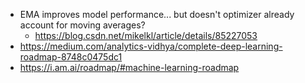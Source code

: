 - EMA improves model performance... but doesn't optimizer already account for moving averages?
	- https://blog.csdn.net/mikelkl/article/details/85227053
- https://medium.com/analytics-vidhya/complete-deep-learning-roadmap-8748c0475dc1
- https://i.am.ai/roadmap/#machine-learning-roadmap